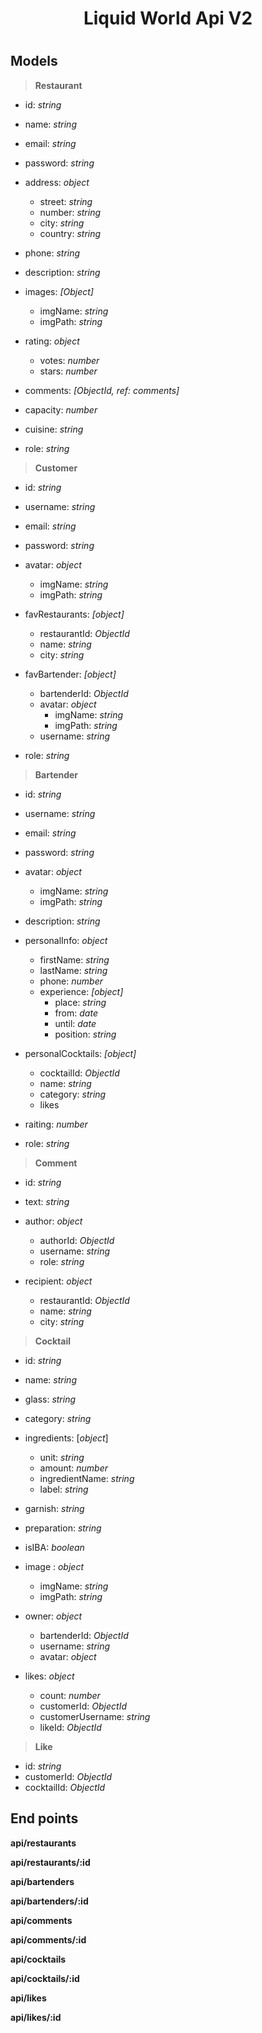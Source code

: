 
<h1 style="text-align: center">Liquid World Api V2 <h1> 



## Models

> __Restaurant__

- id: _string_

- name: _string_

- email: _string_

- password: _string_

- address: _object_
  - street: _string_
  - number: _string_
  - city: _string_
  - country: _string_
  
- phone: _string_

- description: _string_

- images: _[Object]_
  - imgName: _string_
  - imgPath: _string_
  
- rating: _object_

  - votes: _number_
  - stars: _number_

- comments: _[ObjectId, ref: comments]_

- capacity: _number_

- cuisine: _string_

- role: _string_

  

> __Customer__

- id: _string_

- username: _string_

- email: _string_

- password: _string_

- avatar: _object_
  - imgName: _string_
  - imgPath: _string_
  
- favRestaurants: _[object]_
  - restaurantId: _ObjectId_
  - name: _string_
  - city: _string_ 
  
- favBartender: _[object]_
  - bartenderId: _ObjectId_
  - avatar: _object_
    - imgName: _string_
    - imgPath: _string_
  - username: _string_
  
- role: _string_

  

> __Bartender__

- id: _string_

- username: _string_

- email: _string_

- password: _string_

- avatar: _object_
  - imgName: _string_
  - imgPath: _string_
  
- description: _string_

- personalInfo: _object_
  - firstName: _string_
  - lastName: _string_
  - phone: _number_
  - experience: _[object]_
    - place: _string_
    - from: _date_
    - until: _date_
    - position: _string_
  
- personalCocktails: _[object]_

  - cocktailId: _ObjectId_
  - name: _string_
  - category: _string_
  - likes

- raiting: _number_

- role: _string_

  

> __Comment__

- id: _string_

- text: _string_

- author: _object_
  - authorId: _ObjectId_
  - username:  _string_
  - role: _string_
  
- recipient: _object_

  - restaurantId: _ObjectId_
  - name: _string_
  - city: _string_

  

> __Cocktail__

- id: _string_

- name: _string_

- glass: _string_

- category: _string_

- ingredients: [_object_]

  - unit: _string_
  - amount: _number_
  - ingredientName: _string_
  - label: _string_

- garnish: _string_

- preparation: _string_

- isIBA: _boolean_

- image : _object_

  - imgName: _string_
  - imgPath: _string_

- owner: _object_

  - bartenderId: _ObjectId_
  - username: _string_
  - avatar: _object_

- likes: _object_

  - count: _number_
  - customerId: _ObjectId_
  - customerUsername: _string_
  - likeId: _ObjectId_
  
  

> __Like__

- id: _string_
- customerId: _ObjectId_
- cocktailId: _ObjectId_



## End points

__api/restaurants__

__api/restaurants/:id__

__api/bartenders__

__api/bartenders/:id__

__api/comments__

__api/comments/:id__

__api/cocktails__

__api/cocktails/:id__

__api/likes__

__api/likes/:id__



